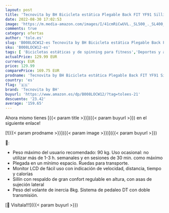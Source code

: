 ```yaml
---
layout: post
title: 'Tecnovita by BH Bicicleta estática Plegable Back FIT YF91 Sillín con Respaldo. Sistema de Freno magnético. Monitor LCD fácil Uso'
date: 2022-08-30 17:02:53
image: 'https://m.media-amazon.com/images/I/41cmRiCwUVL._SL500_._SL400_.jpg'
comments: true
category: ofertas
author: 'tole.es'
slug: 'B008LOCW12-es Tecnovita by BH Bicicleta estática Plegable Back FIT YF91...'
sku: 'B008LOCW12-es'
tags: [ 'Bicicletas estáticas y de spinning para fitness','Deportes y aire libre','Fitness y ejercicio','Máquinas de cardio para fitness','bicicleta','tecnovita by bh','🇪🇸', ]
actualPrice: 129.99 EUR
currency: EUR
price: 129.99
comparePrice: 169.75 EUR
prodname: 'Tecnovita by BH Bicicleta estática Plegable Back FIT YF91 Sillín con Respaldo. Sistema de Freno magnético. Monitor LCD fácil Uso'
country: 'es'
flag: '🇪🇸'
brand: 'Tecnovita by BH'
buyurl: 'https://www.amazon.es/dp/B008LOCW12/?tag=tolees-21'
descuento: '23.42'
average: '159.65'
---
```


Ahora mismo tienes [{{< param title >}}]({{< param buyurl >}}) en el siguiente enlace!

[![{{< param prodname >}}]({{< param image >}})]({{< param buyurl >}})

🔎:

- Peso máximo del usuario recomendado: 90 kg. Uso ocasional: no utilizar más de 1-3 h. semanales y en sesiones de 30 min. como máximo
- Plegada en un mínimo espacio. Ruedas para transporte.
- Monitor LCD de fácil uso con indicación de velocidad, distancia, tiempo y calorías
- Sillín con respaldo de gran confort regulable en altura, con asas de sujeción lateral
- Peso del volante de inercia 8kg. Sistema de pedaleo DT con doble transmisión.

[🛒 Visítala!!!]({{< param buyurl >}})
